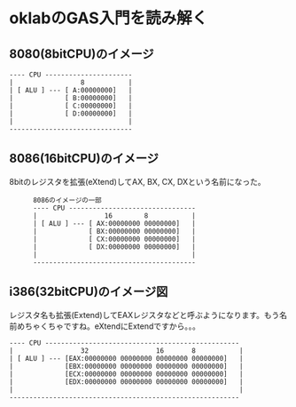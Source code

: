 # oklabのGAS入門を読み解く

## 8080(8bitCPU)のイメージ

```
---- CPU ----------------------
|                 8           |
| [ ALU ] --- [ A:00000000]   |
|             [ B:00000000]   |
|             [ C:00000000]   |
|             [ D:00000000]   |
|                             |
-------------------------------
```

## 8086(16bitCPU)のイメージ

8bitのレジスタを拡張(eXtend)してAX, BX, CX, DXという名前になった。

```
      8086のイメージの一部
      ---- CPU --------------------------------
      |                 16        8           |
      | [ ALU ] --- [ AX:00000000 00000000]   |
      |             [ BX:00000000 00000000]   |
      |             [ CX:00000000 00000000]   |
      |             [ DX:00000000 00000000]   |
      |                                       |
      -----------------------------------------
```

## i386(32bitCPU)のイメージ図

レジスタ名も拡張(Extend)してEAXレジスタなどと呼ぶようになります。もう名前めちゃくちゃですね。eXtendにExtendですから。。。

```
---- CPU -------------------------------------------------
|                 32                 16       8           |
| [ ALU ] --- [EAX:00000000 00000000 00000000 00000000]   |
|             [EBX:00000000 00000000 00000000 00000000]   |
|             [ECX:00000000 00000000 00000000 00000000]   |
|             [EDX:00000000 00000000 00000000 00000000]   |
|                                                         |
----------------------------------------------------------
```

